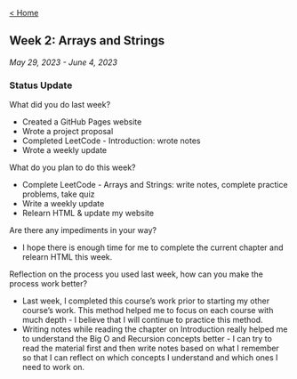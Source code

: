 [< Home](https://shammip.github.io/)

## Week 2: Arrays and Strings 

*May 29, 2023 - June 4, 2023*

### Status Update

What did you do last week?
* Created a GitHub Pages website
* Wrote a project proposal 
* Completed LeetCode - Introduction: wrote notes
* Wrote a weekly update

What do you plan to do this week?
* Complete LeetCode - Arrays and Strings: write notes, complete practice problems, take quiz 
* Write a weekly update
* Relearn HTML & update my website

Are there any impediments in your way?
* I hope there is enough time for me to complete the current chapter and relearn HTML this week.

Reflection on the process you used last week, how can you make the process work better?
* Last week, I completed this course’s work prior to starting my other course’s work. This method helped me to focus on each course with much depth - I believe that I will continue to practice this method.
* Writing notes while reading the chapter on Introduction really helped me to understand the Big O and Recursion concepts better - I can try to read the material first and then write notes based on what I remember so that I can reflect on which concepts I understand and which ones I need to work on. 
